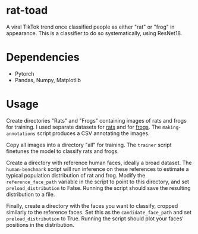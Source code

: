 # rat-toad
A viral TikTok trend once classified people as either "rat" or "frog" in appearance. This is a classifier to do so systematically, using ResNet18.

# Dependencies
- Pytorch
- Pandas, Numpy, Matplotlib

# Usage
Create directories "Rats" and "Frogs" containing images of rats and frogs for training. I used separate datasets for [rats](https://www.kaggle.com/datasets/ojoolasehindeitunu/rodents) and for [frogs](https://github.com/jonshamir/frog-dataset). The `making-annotations` script produces a CSV annotating the images.

Copy all images into a directory "all" for training. The `trainer` script finetunes the model to classify rats and frogs.

Create a directory with reference human faces, ideally a broad dataset. The `human-benchmark` script will run inference on these references to estimate a typical population distribution of rat and frog. Modify the `reference_face_path` variable in the script to point to this directory, and set `preload_distribution` to False. Running the script should save the resulting distribution to a file.

Finally, create a directory with the faces you want to classify, cropped similarly to the reference faces. Set this as the `candidate_face_path` and set `preload_distribution` to True. Running the script should plot your faces' positions in the distribution.
